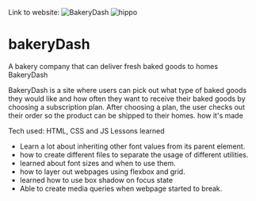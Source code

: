 

Link to website: ![BakeryDash](https://media.giphy.com/media/muGqYfdUOOK5xJDHyO/giphy.gif)
![hippo](https://media3.giphy.com/media/aUovxH8Vf9qDu/giphy.gif)


# bakeryDash
A bakery company that can deliver fresh baked goods to homes
BakeryDash

BakeryDash is a site where users can pick out what type of baked goods they would like and how often they want to receive their baked goods by choosing a subscription plan. After choosing a plan, the user checks out their order so the product can be shipped to their homes.
how it's made

Tech used: HTML, CSS and JS
Lessons learned

- Learn a lot about inheriting other font values from its parent element.
- how to create different files to separate the usage of different utilities.
- learned about font sizes and when to use them.
-  how to layer out webpages using flexbox and grid.
- learned how to use box shadow on focus state
- Able to create media queries when webpage started to break.

